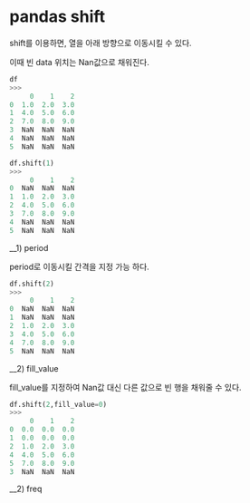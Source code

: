 # pandas shift

shift를 이용하면, 열을 아래 방향으로 이동시킬 수 있다.

이때 빈 data 위치는 Nan값으로 채워진다.
```python
df
>>>
     0    1    2
0  1.0  2.0  3.0
1  4.0  5.0  6.0
2  7.0  8.0  9.0
3  NaN  NaN  NaN
4  NaN  NaN  NaN
5  NaN  NaN  NaN

df.shift(1)
>>>
     0    1    2
0  NaN  NaN  NaN
1  1.0  2.0  3.0
2  4.0  5.0  6.0
3  7.0  8.0  9.0
4  NaN  NaN  NaN
5  NaN  NaN  NaN
```
__1) period

period로 이동시킬 간격을 지정 가능 하다.
```python
df.shift(2)
>>>
     0    1    2
0  NaN  NaN  NaN
1  NaN  NaN  NaN
2  1.0  2.0  3.0
3  4.0  5.0  6.0
4  7.0  8.0  9.0
5  NaN  NaN  NaN
```
__2) fill_value

fill_value를 지정하여 Nan값 대신 다른 값으로 빈 행을 채워줄 수 있다.
```python
df.shift(2,fill_value=0)
>>>
     0    1    2
0  0.0  0.0  0.0
1  0.0  0.0  0.0
2  1.0  2.0  3.0
4  4.0  5.0  6.0
5  7.0  8.0  9.0
3  NaN  NaN  NaN
```

__2) freq 


